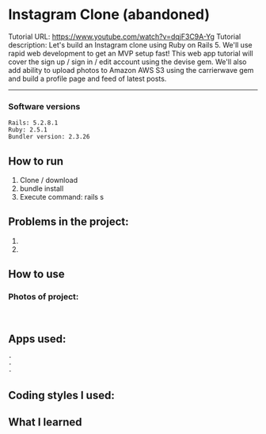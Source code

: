 # Instagram Clone (abandoned)

Tutorial URL: https://www.youtube.com/watch?v=dqjF3C9A-Yg
Tutorial description: Let's build an Instagram clone using Ruby on Rails 5. We'll use rapid web development to get an MVP setup fast! This web app tutorial will cover the sign up / sign in / edit account using the devise gem. We'll also add ability to upload photos to Amazon AWS S3 using the carrierwave gem and build a profile page and feed of latest posts.

___________

### Software versions
	Rails: 5.2.8.1
	Ruby: 2.5.1
	Bundler version: 2.3.26

## How to run 
1. Clone / download
2. bundle install
3. Execute command: rails s


## Problems in the project:
1.
2.

## How to use

### Photos of project:
![]()
![]()

## Apps used:
	- 
    - 
    -
## Coding styles I used:

## What I learned

